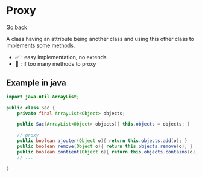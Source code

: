 # Proxy

[Go back](..)

A class having an attribute being another class
and using this other class to implements some methods.

* ✅ : easy implementation, no extends
* 🚫 : if too many methods to proxy

## Example in java

```java
import java.util.ArrayList;

public class Sac {
    private final ArrayList<Object> objects;

    public Sac(ArrayList<Object> objects){ this.objects = objects; }

    // proxy
    public boolean ajouter(Object o){ return this.objects.add(o); }
    public boolean remove(Object o){ return this.objects.remove(o); }
    public boolean contient(Object o){ return this.objects.contains(o); }
    // ...

}
```